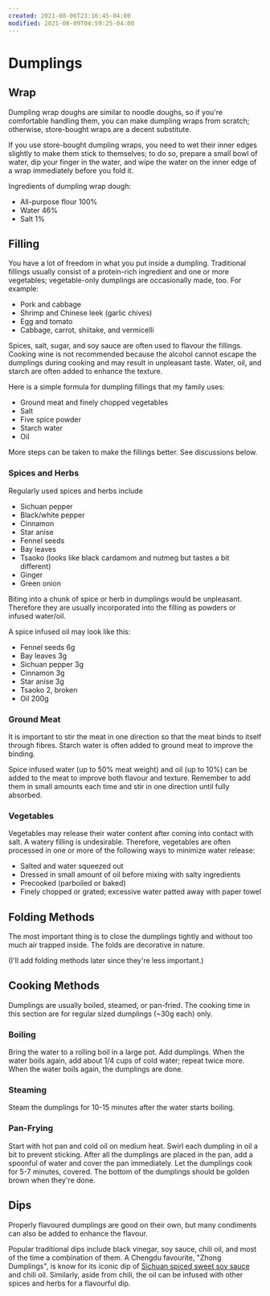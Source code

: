 ```yaml
---
created: 2021-08-06T23:16:45-04:00
modified: 2021-08-09T04:59:25-04:00
---
```


# Dumplings

## Wrap

Dumpling wrap doughs are similar to noodle doughs, so if you're comfortable handling them, you can make dumpling wraps from scratch; otherwise, store-bought wraps are a decent substitute.

If you use store-bought dumpling wraps, you need to wet their inner edges slightly to make them stick to themselves; to do so, prepare a small bowl of water, dip your finger in the water, and wipe the water on the inner edge of a wrap immediately before you fold it.

Ingredients of dumpling wrap dough:
* All-purpose flour 100%
* Water 46%
* Salt 1%

## Filling

You have a lot of freedom in what you put inside a dumpling. Traditional fillings usually consist of a protein-rich ingredient and one or more vegetables; vegetable-only dumplings are occasionally made, too. For example:
* Pork and cabbage
* Shrimp and Chinese leek (garlic chives)
* Egg and tomato
* Cabbage, carrot, shiitake, and vermicelli

Spices, salt, sugar, and soy sauce are often used to flavour the fillings. Cooking wine is not recommended because the alcohol cannot escape the dumplings during cooking and may result in unpleasant taste. Water, oil, and starch are often added to enhance the texture.

Here is a simple formula for dumpling fillings that my family uses:
* Ground meat and finely chopped vegetables
* Salt
* Five spice powder
* Starch water
* Oil

More steps can be taken to make the fillings better. See discussions below.

### Spices and Herbs

Regularly used spices and herbs include
* Sichuan pepper
* Black/white pepper
* Cinnamon
* Star anise
* Fennel seeds
* Bay leaves
* Tsaoko (looks like black cardamom and nutmeg but tastes a bit different)
* Ginger
* Green onion

Biting into a chunk of spice or herb in dumplings would be unpleasant. Therefore they are usually incorporated into the filling as powders or infused water/oil.

A spice infused oil may look like this:
* Fennel seeds 6g
* Bay leaves 3g
* Sichuan pepper 3g
* Cinnamon 3g
* Star anise 3g
* Tsaoko 2, broken
* Oil 200g

### Ground Meat

It is important to stir the meat in one direction so that the meat binds to itself through fibres. Starch water is often added to ground meat to improve the binding.

Spice infused water (up to 50% meat weight) and oil (up to 10%) can be added to the meat to improve both flavour and texture. Remember to add them in small amounts each time and stir in one direction until fully absorbed.

### Vegetables

Vegetables may release their water content after coming into contact with salt. A watery filling is undesirable. Therefore, vegetables are often processed in one or more of the following ways to minimize water release:
* Salted and water squeezed out
* Dressed in small amount of oil before mixing with salty ingredients
* Precooked (parboiled or baked)
* Finely chopped or grated; excessive water patted away with paper towel

## Folding Methods

The most important thing is to close the dumplings tightly and without too much air trapped inside. The folds are decorative in nature.

(I'll add folding methods later since they're less important.)

## Cooking Methods

Dumplings are usually boiled, steamed, or pan-fried. The cooking time in this section are for regular sized dumplings (~30g each) only.

### Boiling

Bring the water to a rolling boil in a large pot. Add dumplings. When the water boils again, add about 1/4 cups of cold water; repeat twice more. When the water boils again, the dumplings are done.

### Steaming

Steam the dumplings for 10-15 minutes after the water starts boiling.

### Pan-Frying

Start with hot pan and cold oil on medium heat. Swirl each dumpling in oil a bit to prevent sticking. After all the dumplings are placed in the pan, add a spoonful of water and cover the pan immediately. Let the dumplings cook for 5-7 minutes, covered. The bottom of the dumplings should be golden brown when they're done.

## Dips

Properly flavoured dumplings are good on their own, but many condiments can also be added to enhance the flavour.

Popular traditional dips include black vinegar, soy sauce, chili oil, and most of the time a combination of them. A Chengdu favourite, "Zhong Dumplings", is know for its iconic dip of [Sichuan spiced sweet soy sauce](sichuan-spiced-sweet-soy-sauce) and chili oil. Similarly, aside from chili, the oil can be infused with other spices and herbs for a flavourful dip.
